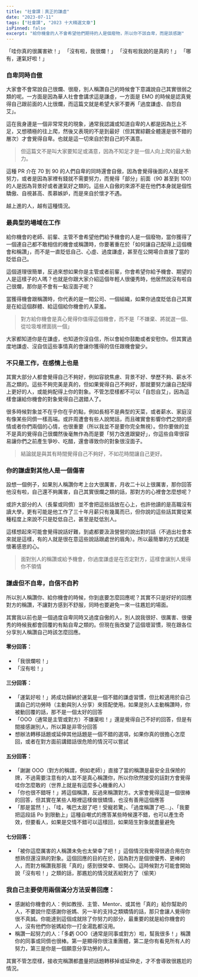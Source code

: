 ```yaml
---
title: "社會課｜真正的謙虛"
date: "2023-07-11"
tags: ["社會課", "2023 十大精選文章"]
isPinned: false
excerpt: "給你機會的人不會希望他們期待的人是個廢物，所以你不該自卑，而是該感謝"
---
```


「哇你真的很厲害欸！」
「沒有啦，我很爛！」
「沒有啦我說的是真的！」
「哪有，運氣好啦！」

### 自卑同時自傲
大家會不會常說自己很爛、很廢，別人稱讚自己的時候會下意識說自己其實很弱之類的呢。一方面是因為華人社會會講求這是謙虛，一方面是 EMO 的時候是認真覺得自己跟前面的人比很爛，而這篇文就是希望大家不要再「過度謙虛、自怨自艾」。

這在我身邊是一個非常常見的現象，通常我認識或知道自卑的人都是因為比上不足，又想積極的往上爬，然後又表現的不是到最好（但其實綜觀全體還是很不錯的層次）才會覺得自卑。也就是這一切來自於對自己的不滿意。

> 但這篇文不是叫大家要知足或滿意，因為不知足才是一個人向上爬的最大動力。

這種 PR 介在 70 到 90 的人們自卑的同時還會自傲，因為會覺得後面的人就是不努力，或者是因為家裡有錢就不需要努力，而覺得「部分」前面（90 甚至到 100）的人是因為背景好或者運氣好之類的。這些人自傲的來源不是在他們本身就是個性驕傲、自視甚高、羨慕嫉妒，而是來自於懷才不遇。

越上進的人，越有這種情況。

### 最典型的場域在工作
給你機會的老師、前輩、主管不會希望他們給予機會的人是一個廢物，當你獲得了一個連自己都不敢相信的機會或稱讚時，你要著重在於「如何讓自己配得上這個機會和稱讚」，而不是一直貶低自己、心虛、過度謙虛，甚至在公開場合直接了當的貶低自己。

這個道理很簡單，反過來想如果你是主管或者前輩，你會希望你給予機會、期望的人是這樣子的人嗎？也就是你跟大家介紹這個年輕人很優秀時，他居然說沒有啦自己很爛，那你是不會有一點沒面子呢？

當獲得機會跟稱讚時，你代表的是一間公司、一個組織，如果你過度貶低自己其實是在給這個群體、給這個給你機會的人蒙羞。

> 對方給你機會是真心覺得你值得這個機會，而不是「不嫌棄、將就選一個、從垃圾堆裡面挑一個」

大家都知道你是在謙虛，也知道你沒自信，所以會給你鼓勵或者安慰你。但其實過度地謙虛、沒自信這些事情真的會讓你獲得的信任跟機會變少。

### 不只是工作，在感情上也是
其實大部分人都會覺得自己不夠好，例如容貌焦慮、背景不好、學歷不夠、薪水不高之類的。這些不夠完美是真的，但如果覺得自己不夠好，那就要努力讓自己配得上更好的人，或能夠配得上你的對象。不管怎麼樣都不可以「自怨自艾」，因為這樣會讓給你機會的對象覺得自己選錯人了。

很多時候對象並不在乎你在乎的點，例如長相不是典型的天菜，或者薪水、家庭沒有像某些同儕一樣高端。或許周遭會有些人說閒話，而且確實會影響你們之間的感情或者你們兩個的心情，也很重要（所以我並不是要你完全無視）。但你要做的並不是真的覺得自己很爛然後毫無作為而是要「努力改進跟變好」，你這些自卑很容易讓你們之前產生爭吵、吃醋，還會導致你的對象很沒面子。

> 結論就是與其有時間覺得自己不夠好，不如花時間讓自己更好。

### 你的謙虛對其他人是一個傷害
設想一個例子，如果別人稱讚你考上台大很厲害，月收二十以上很厲害，那你回答他沒有啦，自己還不夠厲害，自己其實很爛之類的話，那對方的心裡會怎麼想呢？

或許大部分的人（長輩或同儕）並不會把這些話放在心上，也許他讀的是高職沒有讀大學，更有可能是他工作了三十年月薪只有幾萬而已，但你說的這些話其實從某種程度上來說不只是貶低自己，甚至是貶低別人。

這樣想起來可能會覺得說話好難，到處都要汲汲營營的說出對的話（不過出社會本來就是這樣，有的人就是很在意這些說話跟處世的眉角）。所以最簡單的方式就是懷著感恩的心。

> 面對別人的稱讚或給予機會，你過度謙虛是在否定對方，這樣會讓別人覺得你不領情

### 謙虛但不自卑，自信不自矜
所以別人稱讚你、給你機會的時候，你到底要怎麼回應呢？其實不只是好好的回應對方的稱讚，不讓對方感到不舒服，同時也要避免一來一往尷尬的場面。

其實我以前也是一個過度自卑同時又過度自傲的人，別人說我很好、很厲害、很優秀的時候我都會回覆的有點自卑之類的。但現在我改變了這個壞習慣，現在跟各位分享別人稱讚自己時該怎麼回應。

#### 零分回答：

- 「我很爛啦！」
- 「沒有啦！」

#### 三分回答：

- 「運氣好啦！」將成功歸納於運氣是一個不錯的謙虛習慣，但比較適用於自己講自己的功勞時（主動與別人分享）來搭配使用。如果是別人主動稱讚時，你被動回覆的話，那不是一個太好的回答
- 「OOO（通常是主管或對方）不嫌棄啦！」還是覺得自己不好的回答，但是有間接感謝別人，所以算是非零分回答
- 想辦法轉移話題或延伸其他話題是一個不錯的選項，如果你真的很擔心怎麼回，或者在對方面前講錯話很危險的情況可以嘗試

#### 五分回答：

- 「謝謝 OOO（對方的稱謂，例如老師）」直接了當的稱讚是最安全且保險的牌，不過需要注意有的人並不是真心稱讚你，所以你欣然接受的話對方會覺得哇你怎麼敢的（世界上就是有這麼多心機重的人）
- 「你也很不錯呀！」將這個稱讚，反過來稱讚對方。大家會覺得這是一個很棒的回答，但其實在某些人眼裡這樣做很矯情，也沒有善用這個應答
- 「那是當然！」、「哇，嘴巴太甜了吧！受寵若驚」、「過度稱讚了吧…」、「我要把這段話 Po 到限動上」這種自嘲式的應答某些時候還不錯，也可以產生奇效，但要看人，如果是交情不錯可以這樣回，如果陌生對象就盡量避免

#### 七分回答：

- 「被你這麼厲害的人稱讚未免也太榮幸了吧！」這個情況我覺得很適合用在你想熟但還沒熟的對象。這個回應的目的在於，因為對方是個很優秀、更棒的人，而對方稱讚我那我「真的」感到很榮幸、很開心。這時候對方可能會開始說「沒有啦！」之類的話，那尷尬的情況就丟給對方了（偷笑）

### 我自己主要使用兩個滿分方法妥善回應：

- 感謝給你機會的人：例如教授、主管、Mentor、或其他「真的」給你幫助的人，不要說什麼感謝你爸媽、另一半的支持之類矯情的話，那只會讓人覺得你很不真誠。你能達到這個成就除了你努力的部分，最重要的就是給你機會的人，沒有他們你爸媽給你一打金湯匙都沒用。
- 稱讚一起努力的人：「多虧 OOO（通常是同事或對方）啦，幫我很多！」稱讚你的同事或同儕也很棒。第一是顯得你很注重團體，第二是你有看見所有人的努力，第三是你是一個願意分享功勞的人。

其實不管怎麼樣，接收完稱讚都盡量把話題轉移掉或延伸走，才不會導致很尷尬的情況。